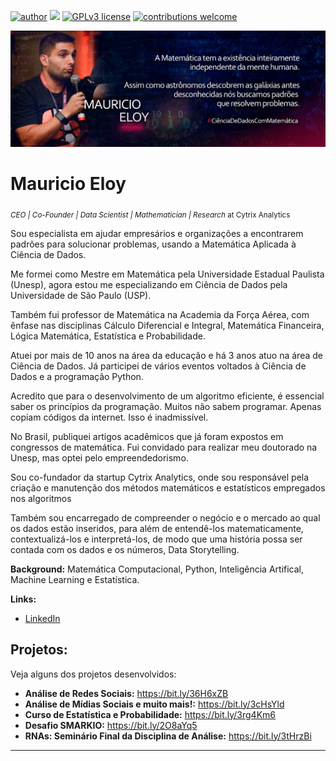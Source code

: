 [![author](https://img.shields.io/badge/author-MauricioEloy-red.svg)](https://www.linkedin.com/in/mauricio-eloy) [![](https://img.shields.io/badge/python-3.7+-blue.svg)](https://www.python.org/downloads/release/python-365/) [![GPLv3 license](https://img.shields.io/badge/License-GPLv3-blue.svg)](http://perso.crans.org/besson/LICENSE.html) [![contributions welcome](https://img.shields.io/badge/contributions-welcome-brightgreen.svg?style=flat)](https://github.com/MauricioEloy/Portifolio/issues)

<p align="center">
  <img src="banner_ME.jpeg" >
</p>

# Mauricio Eloy
<sub>*CEO | Co-Founder | Data Scientist | Mathematician | Research* at Cytrix Analytics</sub>

Sou especialista em ajudar empresários e organizações a encontrarem padrões para solucionar problemas, usando a Matemática Aplicada à Ciência de Dados.

Me formei como Mestre em Matemática pela Universidade Estadual Paulista (Unesp), agora estou me especializando em Ciência de Dados pela Universidade de São Paulo (USP).

Também fui professor de Matemática na Academia da Força Aérea, com ênfase nas disciplinas Cálculo Diferencial e Integral, Matemática Financeira, Lógica Matemática, Estatística e Probabilidade.

Atuei por mais de 10 anos na área da educação e há 3 anos atuo na área de Ciência de Dados. Já participei de vários eventos voltados à Ciência de Dados e a programação Python.

Acredito que para o desenvolvimento de um algoritmo eficiente, é essencial saber os princípios da programação. Muitos não sabem programar. Apenas copiam códigos da internet. Isso é inadmissível.

No Brasil, publiquei artigos acadêmicos que já foram expostos em congressos de matemática. Fui convidado para realizar meu doutorado na Unesp, mas optei pelo empreendedorismo.

Sou co-fundador da startup Cytrix Analytics, onde sou responsável pela criação e manutenção dos métodos matemáticos e estatísticos empregados nos algoritmos 

Também sou encarregado de compreender o negócio e o mercado ao qual os dados estão inseridos, para além de entendê-los matematicamente, contextualizá-los e interpretá-los, de modo que uma história possa ser contada com os dados e os números, Data Storytelling.
 
**Background:** Matemática Computacional, Python, Inteligência Artifical, Machine Learning e Estatística.

**Links:**

* [LinkedIn](https://www.linkedin.com/in/mauricio-eloy)

## Projetos:

Veja alguns dos projetos desenvolvidos:

<!--* **Análise de Risco:**-->
* **Análise de Redes Sociais:** https://bit.ly/36H6xZB
* **Análise de Mídias Sociais e muito mais!:** https://bit.ly/3cHsYld
* **Curso de Estatística e Probabilidade:** https://bit.ly/3rg4Km6
* **Desafio SMARKIO:** https://bit.ly/2O8aYq5 
* **RNAs: Seminário Final da Disciplina de Análise:** https://bit.ly/3tHrzBi
<!--* **Detecção de Pneumonia:**
* **Detecção de Doenças Cardíacas:**
* **Evasão Escolar:**
* **Forecast:**
* **Sistema de Recomendação:**-->
---
